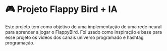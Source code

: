 # 🎮 Projeto Flappy Bird + IA

Este projeto tem como objetivo de uma implementação de uma rede neural para aprender a jogar o FlappyBird.
Foi usado como inspiração e base para esse projeto os vídeos dos canais universo programado e hashtag programação.


